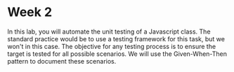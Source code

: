 # Week 2

In this lab, you will automate the unit testing of a Javascript class. The standard practice would be to use a testing framework for this task, but we won't in this case. The objective for any testing process is to ensure the target is tested for all possible scenarios. We will use the Given-When-Then pattern to document these scenarios.